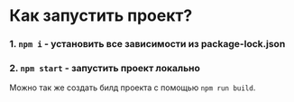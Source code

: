 # Как запустить проект? 

### 1. `npm i` - установить все зависимости из package-lock.json
### 2. `npm start` - запустить проект локально

Можно так же создать билд проекта с помощью `npm run build`.